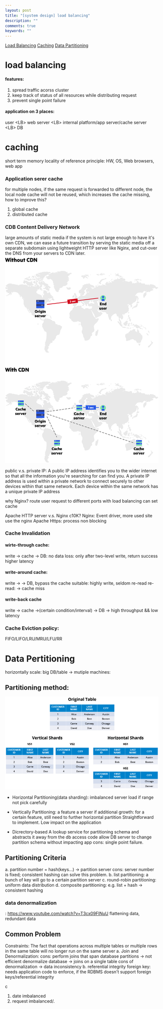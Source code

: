 ```yaml
---
layout: post
title: "[system design] load balancing"
description: ""
comments: true
keywords: ""
---
```


[Load Balancing](#load-balancing)
[Caching](#caching)
[Data Partitioning](#data-pertitioning)

# load balancing
#### features:
1. spread traffic acorss cluster
2. keep track of status of all resources while distributing request
3. prevent single point failure


#### application on 3 places: 

user \<LB> web server \<LB> internal platform/app server/cache server \<LB> DB 

<!-- algo select within health server -->

# caching
short term memory
locality of reference principle: HW, OS, Web browsers, web app

###  Application serer cache
for multiple nodes, if the same request is forwarded to different node, the local node cache will not be reused, which increases the cache missing, how to improve this?
1. global cache
2. distributed cache



### CDB Content Delivery Network
large amounts of static media
if the system is not large enough to have it's own CDN, we can ease a future transition by serving the static media off a separate subdomain using lightweight HTTP server like Nginx, and cut-over the DNS from your servers to CDN later.
![step1](/assets/images/cdn.png)

public v.s. private IP:
A public IP address identifies you to the wider internet so that all the information you're searching for can find you. A private IP address is used within a private network to connect securely to other devices within that same network. Each device within the same network has a unique private IP address

why Nginx? 
route user request to different ports with load balancing
can set cache

Apache HTTP server v.s. Nginx
c10K? 
Nginx: Event driver, more used site use the nginx
Apache Https: process non blocking

### Cache Invalidation
#### wirte-through cache: 
write -> cache -> DB:
no data loss: only after two-level write, return success
higher latency
#### write-around cache:
write -> -> DB, bypass the cache
suitable: highly write, seldom re-read
re-read: -> cache miss
#### write-back cache
write -> cache ->(certain condition/interval) -> DB
-> high throughput && low latency

### Cache Eviction policy:
   FIFO/LIFO/LRU/MRU/LFU/RR


# Data Pertitioning
horizontally scale: big DB/table -> mutiple machines: 
## Partitioning method:
![horizontally v.s vertically partition](/assets/images/hori_verti_Sharding.png)

-  Horizontal Partitioning(data sharding): 
  imbalanced server load if range not pick carefully
-  Vertically Partitioning: a feature a server
 if additional growth: for a certain feature, still need to further horizontal partition
  Straightforward to implement. Low impact on the application

- Dicrectory-based
  A lookup service for partitioning schema and abstracts it away from the db access code
  allow DB server to change partition schema without impacting app
  cons: single point failure.
  
## Partitioning Criteria
a. partition number = hash(keys...) -> partition server
cons: server number is fixed; consistent hashing can solve this problem.
b. list partitioning:
a bunch of key will go to a certain partition server
c. round-robin partitioning:
uniform data distribution
d. composite partitioning: 
e.g. list + hash -> consistent hashing

### data denormalization
: https://www.youtube.com/watch?v=T3cx09FINuU
flattening data, redundant data



## Common Problem
Constraints: The fact that operations across multiple tables or multiple rows in the same table will no longer run on the same server
a. Join and Denormalization:
cons: perform joins that span database partitions -> not efficient
denormalize database -> joins on a single table
cons of denormalization -> data inconsistency
b. referential integrity
foreign key:
needs application code to enforce, if the RDBMS doesn't support foreign keys/referential integrity

c
1. date imbalanced
2. request imbalanced/.                         


